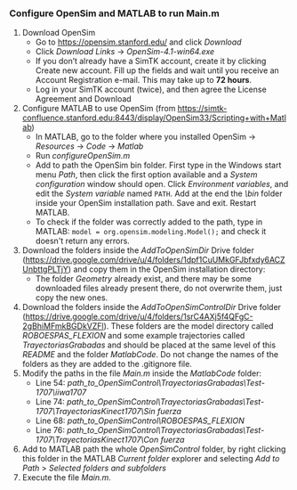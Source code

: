 ﻿### Configure OpenSim and MATLAB to run Main.m
1. Download OpenSim
    - Go to https://opensim.stanford.edu/ and click *Download*
    - Click *Download Links* -> *OpenSim-4.1-win64.exe*
    - If you don’t already have a SimTK account, create it by clicking Create new account. Fill up the fields and wait until you receive an Account Registration e-mail. This may take up to **72 hours**.
    -	Log in your SimTK account (twice), and then agree the License Agreement and Download
2. Configure MATLAB to use OpenSim (from https://simtk-confluence.stanford.edu:8443/display/OpenSim33/Scripting+with+Matlab)
    -	In MATLAB, go to the folder where you installed OpenSim -> *Resources* -> *Code* -> *Matlab*
    -	Run *configureOpenSim.m* 
    - Add to path the OpenSim bin folder. First type in the Windows start menu *Path*, then click the first option available and a *System configuration* window should open. Click *Environment variables*, and edit the *System variable* named ```PATH```. Add at the end the *\bin* folder inside your OpenSim installation path. Save and exit.  Restart MATLAB.
    - To check if the folder was correctly added to the path, type in MATLAB: ```model = org.opensim.modeling.Model();``` and check it doesn't return any errors.
3. Download the folders inside the *AddToOpenSimDir* Drive folder (https://drive.google.com/drive/u/4/folders/1dpf1CuUMkGFJbfxdy6ACZUnbttgPLTjY) and copy them in the OpenSim installation directory: 
   - The folder *Geometry* already exist, and there may be some downloaded files already present there, do not overwrite them, just copy the new ones.
4. Download the folders inside the *AddToOpenSimControlDir* Drive folder (https://drive.google.com/drive/u/4/folders/1srC4AXj5f4QFgC-2gBhiMFmkBGDkVZFl). These folders are the model directory called *ROBOESPAS_FLEXION* and some example trajectories called *TrayectoriasGrabadas* and should be placed at the same level of this *README* and the folder *MatlabCode*. Do not change the names of the folders as they are added to the .gitignore file.
5. Modify the paths in the file *Main.m* inside the *MatlabCode* folder: 
   - Line 54: *path_to_OpenSimControl\TrayectoriasGrabadas\Test-1707\iiwa1707*
   - Line 74: *path_to_OpenSimControl\TrayectoriasGrabadas\Test-1707\TrayectoriasKinect1707\Sin fuerza*
   - Line 68: *path_to_OpenSimControl\ROBOESPAS_FLEXION*
   - Line 76: *path_to_OpenSimControl\TrayectoriasGrabadas\Test-1707\TrayectoriasKinect1707\Con fuerza*
6. Add to MATLAB path the whole *OpenSimControl* folder, by right clicking this folder in the MATLAB *Current folder* explorer and selecting *Add to Path* > *Selected folders and subfolders*
7. Execute the file *Main.m*.
